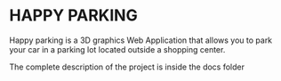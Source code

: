 # HAPPY PARKING

Happy parking is a 3D graphics Web Application that allows you to park your car in a parking lot located outside a shopping center.

The complete description of the project is inside the docs folder
